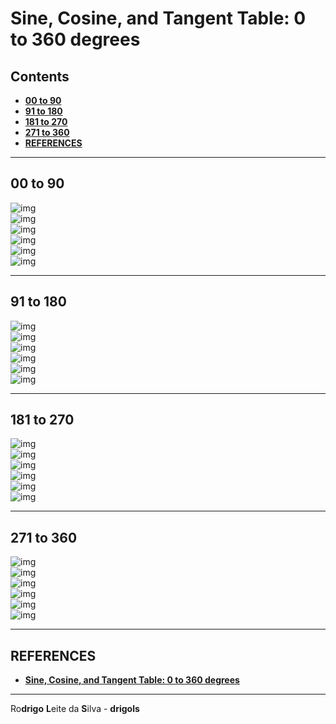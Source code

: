 # Sine, Cosine, and Tangent Table: 0 to 360 degrees

## Contents

 - [**00 to 90**](#00-to-90)
 - [**91 to 180**](#91-to-180)
 - [**181 to 270**](#181-to-270)
 - [**271 to 360**](#271-to-360)
 - [**REFERENCES**](#ref)










<!--- ( 00 to 90 ) -->

---

<div id="00-to-90"></div>

## 00 to 90

![img](00-to-15.png)  
![img](16-to-30.png)  
![img](31-to-45.png)  
![img](46-to-60.png)  
![img](61-to-75.png)  
![img](76-to-90.png)  











<!--- ( 91 to 180 ) -->

---

<div id="91-to-180"></div>

## 91 to 180

![img](91-to-105.png)  
![img](106-to-120.png)  
![img](121-to-135.png)  
![img](136-to-150.png)  
![img](151-to-165.png)  
![img](166-to-180.png)  











<!--- ( 181 to 270 ) -->

---

<div id="181-to-270"></div>

## 181 to 270

![img](181-to-195.png)  
![img](196-to-210.png)  
![img](211-to-225.png)  
![img](226-to-240.png)  
![img](241-to-255.png)  
![img](256-to-270.png)  











<!--- ( 271 to 360 ) -->

---

<div id="271-to-360"></div>

## 271 to 360

![img](271-to-285.png)  
![img](286-to-300.png)  
![img](301-to-315.png)  
![img](316-to-330.png)  
![img](331-to-345.png)  
![img](346-to-360.png)  











<!--- ( References ) -->

---

<div id="ref"></div>

## REFERENCES

 - [**Sine, Cosine, and Tangent Table: 0 to 360 degrees**](https://digitalcommons.unl.edu/cgi/viewcontent.cgi?article=1011&context=mathclass)

---

Ro**drigo** **L**eite da **S**ilva - **drigols**
